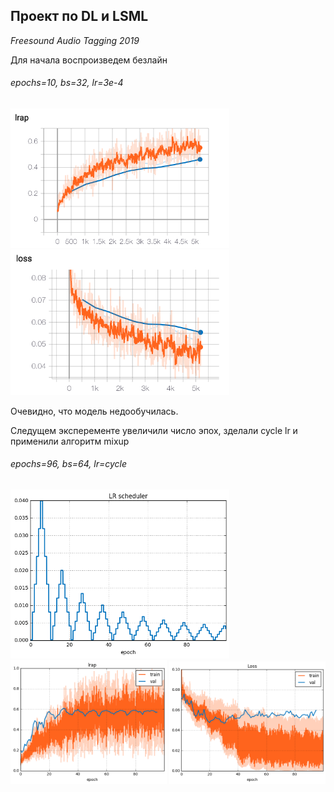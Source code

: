 ## Проект по DL и LSML 
*Freesound Audio Tagging 2019*

Для начала воспроизведем безлайн 

######  epochs=10, bs=32, lr=3e-4

<img src="./img/lrap.png" alt="drawing" width="350"/> <img src="./img/loss.png" alt="drawing" width="350"/>

Очевидно, что модель недообучилась. 

Следущем эксперементе увеличили число эпох, зделали cycle lr и применили алгоритм mixup 

######  epochs=96, bs=64, lr=cycle

<img src="./img/lr_scheduler.png" alt="drawing" width="350"/>
<img src="./img/lrap_mixup.png" alt="drawing" width="250"/> <img src="./img/loss_mixup.png" alt="drawing" width="250"/>




